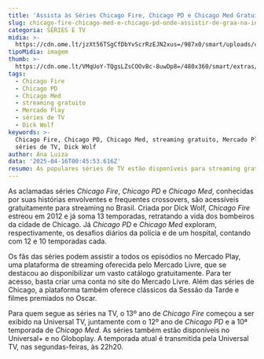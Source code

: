 ```yaml
---
title: 'Assista às Séries Chicago Fire, Chicago PD e Chicago Med Gratuitamente'
slug: chicago-fire-chicago-med-e-chicago-pd-onde-assistir-de-graa-na-internet
categoria: SÉRIES E TV
midia: >-
  https://cdn.ome.lt/jzXt56TSgCfDbYvScrRzEJN2xus=/987x0/smart/uploads/conteudo/fotos/one-chicago-chicago-fire_h1eMZ8R.png
tipoMidia: imagem
thumb: >-
  https://cdn.ome.lt/VMqUoY-TQgsLZsCOOvBc-8uwDp8=/480x360/smart/extras/conteudos/one-chicago-chicago-fire_Jp816G8.png
tags:
  - Chicago Fire
  - Chicago PD
  - Chicago Med
  - streaming gratuito
  - Mercado Play
  - séries de TV
  - Dick Wolf
keywords: >-
  Chicago Fire, Chicago PD, Chicago Med, streaming gratuito, Mercado Play,
  séries de TV, Dick Wolf
author: Ana Luiza
data: '2025-04-16T00:45:53.616Z'
resumo: As populares séries de TV estão disponíveis para streaming gratuito no Brasil.
---
```


As aclamadas séries *Chicago Fire*, *Chicago PD* e *Chicago Med*, conhecidas por suas histórias envolventes e frequentes crossovers, são acessíveis gratuitamente para streaming no Brasil. Criada por Dick Wolf, *Chicago Fire* estreou em 2012 e já soma 13 temporadas, retratando a vida dos bombeiros da cidade de Chicago. Já *Chicago PD* e *Chicago Med* exploram, respectivamente, os desafios diários da polícia e de um hospital, contando com 12 e 10 temporadas cada.

Os fãs das séries podem assistir a todos os episódios no Mercado Play, uma plataforma de streaming oferecida pelo Mercado Livre, que se destacou ao disponibilizar um vasto catálogo gratuitamente. Para ter acesso, basta criar uma conta no site do Mercado Livre. Além das séries de Chicago, a plataforma também oferece clássicos da Sessão da Tarde e filmes premiados no Oscar.

Para quem segue as séries na TV, o 13º ano de *Chicago Fire* começou a ser exibido na Universal TV, juntamente com o 12º ano de *Chicago PD* e a 10ª temporada de *Chicago Med*. As séries também estão disponíveis no Universal+ e no Globoplay. A temporada atual é transmitida pela Universal TV, nas segundas-feiras, às 22h20.
